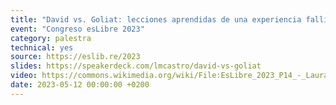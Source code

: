 ```yaml
---
title: "David vs. Goliat: lecciones aprendidas de una experiencia fallida de adopción de Cryptpad"
event: "Congreso esLibre 2023"
category: palestra
technical: yes
source: https://eslib.re/2023
slides: https://speakerdeck.com/lmcastro/david-vs-goliat
video: https://commons.wikimedia.org/wiki/File:EsLibre_2023_P14_-_Laura_M._Castro_-_David_vs._Goliat_%E2%80%93_lecciones_aprendidas_de_una_experiencia_fallida_de_adopci%C3%B3n_de_Cryptpad.webm
date: 2023-05-12 00:00:00 +0200
---
```

